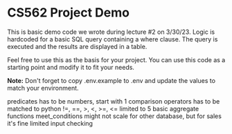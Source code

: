 # CS562 Project Demo

This is basic demo code we wrote during lecture #2 on 3/30/23. Logic is hardcoded for a basic SQL query containing a where clause. The query is executed and the results are displayed in a table.

Feel free to use this as the basis for your project. You can use this code as a starting point and modify it to fit your needs.

**Note:** Don't forget to copy .env.example to .env and update the values to match your environment.

predicates has to be numbers, start with 1
comparison operators has to be matched to python !=, ==, >, <, >=, <=
limited to 5 basic aggregate functions
meet_conditions might not scale for other database, but for sales it's fine
limited input checking
